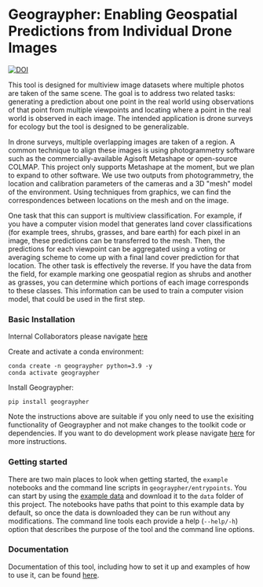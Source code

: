 # Geograypher: Enabling Geospatial Predictions from Individual Drone Images
[![DOI](https://zenodo.org/badge/644076369.svg)](https://zenodo.org/doi/10.5281/zenodo.11193026)

This tool is designed for multiview image datasets where multiple photos are taken of the same scene. The goal is to address two related tasks: generating a prediction about one point in the real world using observations of that point from multiple viewpoints and locating where a point in the real world is observed in each image. The intended application is drone surveys for ecology but the tool is designed to be generalizable.

In drone surveys, multiple overlapping images are taken of a region. A common technique to align these images is using photogrammetry software such as the commercially-available Agisoft Metashape or open-source COLMAP. This project only supports Metashape at the moment, but we plan to expand to other software. We use two outputs from photogrammetry, the location and calibration parameters of the cameras and a 3D "mesh" model of the environment. Using techniques from graphics, we can find the correspondences between locations on the mesh and on the image.

One task that this can support is multiview classification. For example, if you have a computer vision model that generates land cover classifications (for example trees, shrubs, grasses, and bare earth) for each pixel in an image, these predictions can be transferred to the mesh. Then, the predictions for each viewpoint can be aggregated using a voting or averaging scheme to come up with a final land cover prediction for that location. The other task is effectively the reverse. If you have the data from the field, for example marking one geospatial region as shrubs and another as grasses, you can determine which portions of each image corresponds to these classes. This information can be used to train a computer vision model, that could be used in the first step.

### Basic Installation
Internal Collaborators please navigate [here](https://docs.openforestobservatory.org/internal-docs/jetstream/#geograypher)

Create and activate a conda environment:

```
conda create -n geograypher python=3.9 -y
conda activate geograypher
```

Install Geograypher:
```
pip install geograypher
```

Note the instructions above are suitable if you only need to use the exisiting functionality of Geograypher and not make changes to the toolkit code or dependencies. If you want to do development work please navigate [here](https://open-forest-observatory.github.io/geograypher/getting_started/installation/) for more instructions.

### Getting started

There are two main places to look when getting started, the `example` notebooks and the command line scripts in `geograypher/entrypoints`. You can start by using the  [example data](https://ucdavis.box.com/v/geograypher-example-data) and download it to the `data` folder of this project. The notebooks have paths that point to this example data by default, so once the data is downloaded they can be run without any modifications. The command line tools each provide a help (`--help/-h`) option that describes the purpose of the tool and the command line options.

### Documentation
Documentation of this tool, including how to set it up and examples of how to use it, can be found [here](https://open-forest-observatory.github.io/geograypher/).
